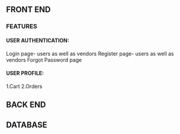
## FRONT END

### FEATURES

#### USER AUTHENTICATION:
Login page-
  users as well as vendors
Register page-
  users as well as vendors 
Forgot Password page

#### USER PROFILE:
1.Cart
2.Orders



## BACK END


## DATABASE





<!-- separate database for username password and other things -->
<!-- tight security -->
<!-- database vs file space -->
<!-- convert images to base 64 -->
